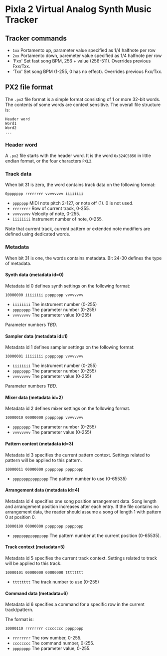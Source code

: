 # Pixla 2 Virtual Analog Synth Music Tracker

## Tracker commands

* `1xx` Portamento up, parameter value specified as 1/4 halfnote per row
* `2xx` Portamento down, paremeter value specified as 1/4 halfnote per row
* 'Fxx' Set fast song BPM, 256 + value (256-511). Overrides previous Fxx/Txx.
* 'Txx' Set song BPM (1-255, 0 has no effect). Overrides previous Fxx/Txx.

## PX2 file format

The `.px2` file format is a simple format consisting of 1 or
more 32-bit words. The contents of some words are context sensitive. The overall
file structure is: 

```
Header word
Word1 
Word2
... 
```
### Header word 
A `.px2` file starts with the header word. It is the word `0x324C5850` in little endian format,
or the four characters `PXL2`.

### Track data

When bit 31 is zero, the word contains track data on the following format:

`0ppppppp rrrrrrrr vvvvvvvv iiiiiiii`

* `ppppppp` MIDI note pitch 2-127, or note off (1). 0 is not used.
* `rrrrrrrr` Row of current track, 0-255.
* `vvvvvvvv` Velocity of note, 0-255.
* `iiiiiiii` Instrument number of note, 0-255.

Note that current track, current pattern or extended note modifiers are defined
using dedicated words.

### Metadata

When bit 31 is one, the words contains metadata. Bit 24-30 defines
the type of metadata. 

#### Synth data (metadata id=0)

Metadata id 0 defines synth settings on the following format:

`10000000 iiiiiiii pppppppp vvvvvvvv`

* `iiiiiiii` The instrument number (0-255)
* `pppppppp` The parameter number (0-255)
* `vvvvvvvv` The parameter value (0-255)

Parameter numbers _TBD_.  

#### Sampler data (metadata id=1)

Metadata id 1 defines sampler settings on the following format:

`10000001 iiiiiiii pppppppp vvvvvvvv`

* `iiiiiiii` The instrument number (0-255)
* `pppppppp` The parameter number (0-255)
* `vvvvvvvv` The parameter value (0-255)

Parameter numbers _TBD_.  

#### Mixer data (metadata id=2)

Metadata id 2 defines mixer settings on the following format.

`10000010 00000000 pppppppp vvvvvvvv`

* `pppppppp` The parameter number (0-255)
* `vvvvvvvv` The parameter value (0-255)

#### Pattern context (metadata id=3)

Metadata id 3 specifies the current pattern context. Settings related to
pattern will be applied to this pattern.

`10000011 00000000 pppppppp pppppppp`

* `pppppppppppppppp`  The pattern number to use (0-65535)

#### Arrangement data (metadata id=4)

Metadata id 4 specifies one song position arrangement data.
Song length and arrangement position increases after each entry. If the file contains no arrangement
data, the reader should assume a song of length 1 with pattern 0 at position 0.

`10000100 00000000 pppppppp pppppppp`

* `pppppppppppppppp` The pattern number at the current position (0-65535).

#### Track context (metadata=5)

Metadata id 5 specifies the current track context. Settings related to 
track will be applied to this track.

`10000101 00000000 00000000 tttttttt`
* `tttttttt`  The track number to use (0-255)

#### Command data (metadata=6)

Metadata id 6 specifies a command for a specific row in the current track/pattern.

The format is:

`10000110 rrrrrrrr cccccccc pppppppp`

* `rrrrrrrr` The row number, 0-255.
* `cccccccc` The command number, 0-255.
* `pppppppp` The parameter value, 0-255. 
